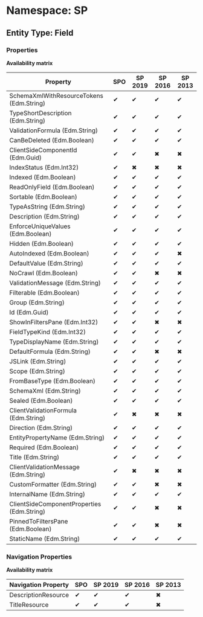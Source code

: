 # Namespace: SP
## Entity Type: Field

### Properties

**Availability matrix**

Property | SPO | SP 2019 | SP 2016 | SP 2013
----------|-----|---------|---------|--------
SchemaXmlWithResourceTokens (Edm.String) | ✔ | ✔ | ✔ | ✔
TypeShortDescription (Edm.String) | ✔ | ✔ | ✔ | ✔
ValidationFormula (Edm.String) | ✔ | ✔ | ✔ | ✔
CanBeDeleted (Edm.Boolean) | ✔ | ✔ | ✔ | ✔
ClientSideComponentId (Edm.Guid) | ✔ | ✔ | ✖ | ✖
IndexStatus (Edm.Int32) | ✔ | ✖ | ✖ | ✖
Indexed (Edm.Boolean) | ✔ | ✔ | ✔ | ✔
ReadOnlyField (Edm.Boolean) | ✔ | ✔ | ✔ | ✔
Sortable (Edm.Boolean) | ✔ | ✔ | ✔ | ✔
TypeAsString (Edm.String) | ✔ | ✔ | ✔ | ✔
Description (Edm.String) | ✔ | ✔ | ✔ | ✔
EnforceUniqueValues (Edm.Boolean) | ✔ | ✔ | ✔ | ✔
Hidden (Edm.Boolean) | ✔ | ✔ | ✔ | ✔
AutoIndexed (Edm.Boolean) | ✔ | ✔ | ✔ | ✖
DefaultValue (Edm.String) | ✔ | ✔ | ✔ | ✔
NoCrawl (Edm.Boolean) | ✔ | ✔ | ✖ | ✖
ValidationMessage (Edm.String) | ✔ | ✔ | ✔ | ✔
Filterable (Edm.Boolean) | ✔ | ✔ | ✔ | ✔
Group (Edm.String) | ✔ | ✔ | ✔ | ✔
Id (Edm.Guid) | ✔ | ✔ | ✔ | ✔
ShowInFiltersPane (Edm.Int32) | ✔ | ✔ | ✖ | ✖
FieldTypeKind (Edm.Int32) | ✔ | ✔ | ✔ | ✔
TypeDisplayName (Edm.String) | ✔ | ✔ | ✔ | ✔
DefaultFormula (Edm.String) | ✔ | ✔ | ✖ | ✖
JSLink (Edm.String) | ✔ | ✔ | ✔ | ✔
Scope (Edm.String) | ✔ | ✔ | ✔ | ✔
FromBaseType (Edm.Boolean) | ✔ | ✔ | ✔ | ✔
SchemaXml (Edm.String) | ✔ | ✔ | ✔ | ✔
Sealed (Edm.Boolean) | ✔ | ✔ | ✔ | ✔
ClientValidationFormula (Edm.String) | ✔ | ✖ | ✖ | ✖
Direction (Edm.String) | ✔ | ✔ | ✔ | ✔
EntityPropertyName (Edm.String) | ✔ | ✔ | ✔ | ✔
Required (Edm.Boolean) | ✔ | ✔ | ✔ | ✔
Title (Edm.String) | ✔ | ✔ | ✔ | ✔
ClientValidationMessage (Edm.String) | ✔ | ✖ | ✖ | ✖
CustomFormatter (Edm.String) | ✔ | ✔ | ✖ | ✖
InternalName (Edm.String) | ✔ | ✔ | ✔ | ✔
ClientSideComponentProperties (Edm.String) | ✔ | ✔ | ✖ | ✖
PinnedToFiltersPane (Edm.Boolean) | ✔ | ✔ | ✖ | ✖
StaticName (Edm.String) | ✔ | ✔ | ✔ | ✔

### Navigation Properties

**Availability matrix**

Navigation Property | SPO | SP 2019 | SP 2016 | SP 2013
----------|-----|---------|---------|--------
DescriptionResource | ✔ | ✔ | ✔ | ✖
TitleResource | ✔ | ✔ | ✔ | ✖
